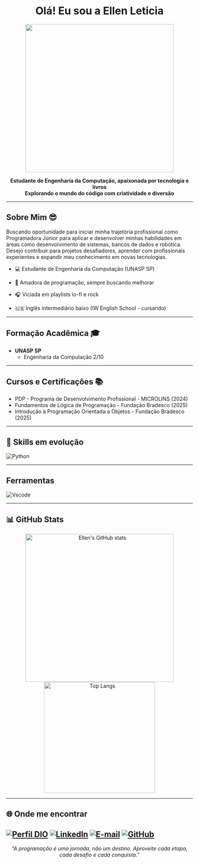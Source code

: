 <h1 align="center">Olá! Eu sou a Ellen Leticia </h1>
<p align="center">
  <img src="https://cdni.iconscout.com/illustration/premium/thumb/mulher-programadora-trabalhando-em-um-novo-projeto-6353864-5264781.png" width="400 alt="Anime Bad Girl" />
</p>

<p align="center">
  <b>Estudante de Engenharia da Computação, apaixonada por tecnologia e livros<br>
  Explorando o mundo do código com criatividade e diversão</b>
</p>

---

## Sobre Mim 😎

Buscando oportunidade para iniciar minha trajetória profissional como Programadora Júnior para aplicar e desenvolver minhas habilidades em áreas como desenvolvimento de sistemas, bancos de dados e robótica. Desejo contribuir para projetos desafiadores, aprender com profissionais experientes e expandir meu conhecimento em novas tecnologias.

- 💻 Estudante de Engenharia da Computação (UNASP SP)
- 🖤 Amadora de programação, sempre buscando melhorar

- 🎧 Viciada em playlists lo-fi e rock
- 🇬🇧 Inglês intermediário baixo (IW English School - cursando)

---

## Formação Acadêmica 🎓

- **UNASP SP**
  - Engenharia da Computação 2/10

---

## Cursos e Certificações 📚

- PDP - Programa de Desenvolvimento Profissional - MICROLINS (2024)
- Fundamentos de Lógica de Programação - Fundação Bradesco (2025)
- Introdução à Programação Orientada a Objetos - Fundação Bradesco  (2025)

---


## 🚀 Skills em evolução


![Python](https://img.shields.io/badge/python-3670A0?style=for-the-badge&logo=python&logoColor=ffdd54)

---
## Ferramentas

![Vscode](https://img.shields.io/badge/Vscode-007ACC?style=for-the-badge&logo=visual-studio-code&logoColor=white)

---

## 📊 GitHub Stats

<p align="center">
  <img src="https://github-readme-stats.vercel.app/api?username=ellenleticiadev&show_icons=true&theme=tokyonight" alt="Ellen's GitHub stats" width="400"/>
  <img src="https://github-readme-stats.vercel.app/api/top-langs/?username=ellenleticiadev&layout=compact&theme=tokyonight" alt="Top Langs" width="300"/>
</p>

---

## 🌐 Onde me encontrar

[![Perfil DIO](https://img.shields.io/badge/-Meu%20Perfil%20na%20DIO-000000?style=for-the-badge&logo=gitbook&logoColor=white)](https://www.dio.me/users/ellenleticiacorreiabarros)
[![LinkedIn](https://img.shields.io/badge/linkedin-%230077B5.svg?style=for-the-badge&logo=linkedin&logoColor=white)](https://www.linkedin.com/in/ellenleticiadev/)
[![E-mail](https://img.shields.io/badge/-Email-000?style=for-the-badge&logo=microsoft-outlook&logoColor=white)](mailto:ellenleticiacorreiabarros@gmail.com)
[![GitHub](https://img.shields.io/badge/GitHub-E44C30?style=for-the-badge&logo=github&logoColor=white)](https://github.com/ellenleticiadev)
---

<p align="center">
    <i>“A programação é uma jornada, não um destino. Aproveite cada etapa, cada desafio e cada conquista.”</i>
</p>
